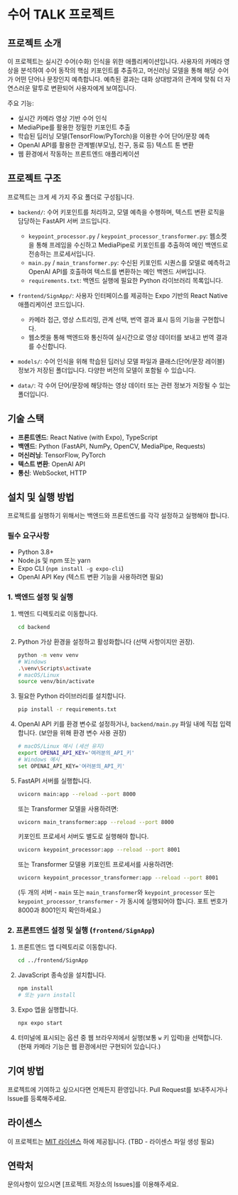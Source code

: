 # 수어 TALK 프로젝트

## 프로젝트 소개

이 프로젝트는 실시간 수어(수화) 인식을 위한 애플리케이션입니다. 사용자의 카메라 영상을 분석하여 수어 동작의 핵심 키포인트를 추출하고, 머신러닝 모델을 통해 해당 수어가 어떤 단어나 문장인지 예측합니다. 예측된 결과는 대화 상대방과의 관계에 맞춰 더 자연스러운 말투로 변환되어 사용자에게 보여집니다.

주요 기능:
- 실시간 카메라 영상 기반 수어 인식
- MediaPipe를 활용한 정밀한 키포인트 추출
- 학습된 딥러닝 모델(TensorFlow/PyTorch)을 이용한 수어 단어/문장 예측
- OpenAI API를 활용한 관계별(부모님, 친구, 동료 등) 텍스트 톤 변환
- 웹 환경에서 작동하는 프론트엔드 애플리케이션

## 프로젝트 구조

프로젝트는 크게 세 가지 주요 폴더로 구성됩니다.

- `backend/`: 수어 키포인트를 처리하고, 모델 예측을 수행하며, 텍스트 변환 로직을 담당하는 FastAPI 서버 코드입니다.
  - `keypoint_processor.py` / `keypoint_processor_transformer.py`: 웹소켓을 통해 프레임을 수신하고 MediaPipe로 키포인트를 추출하여 메인 백엔드로 전송하는 프로세서입니다.
  - `main.py` / `main_transformer.py`: 수신된 키포인트 시퀀스를 모델로 예측하고 OpenAI API를 호출하여 텍스트를 변환하는 메인 백엔드 서버입니다.
  - `requirements.txt`: 백엔드 실행에 필요한 Python 라이브러리 목록입니다.

- `frontend/SignApp/`: 사용자 인터페이스를 제공하는 Expo 기반의 React Native 애플리케이션 코드입니다.
  - 카메라 접근, 영상 스트리밍, 관계 선택, 번역 결과 표시 등의 기능을 구현합니다.
  - 웹소켓을 통해 백엔드와 통신하여 실시간으로 영상 데이터를 보내고 번역 결과를 수신합니다.

- `models/`: 수어 인식을 위해 학습된 딥러닝 모델 파일과 클래스(단어/문장 레이블) 정보가 저장된 폴더입니다. 다양한 버전의 모델이 포함될 수 있습니다.

- `data/`: 각 수어 단어/문장에 해당하는 영상 데이터 또는 관련 정보가 저장될 수 있는 폴더입니다.

## 기술 스택

- **프론트엔드**: React Native (with Expo), TypeScript
- **백엔드**: Python (FastAPI, NumPy, OpenCV, MediaPipe, Requests)
- **머신러닝**: TensorFlow, PyTorch
- **텍스트 변환**: OpenAI API
- **통신**: WebSocket, HTTP

## 설치 및 실행 방법

프로젝트를 실행하기 위해서는 백엔드와 프론트엔드를 각각 설정하고 실행해야 합니다.

### 필수 요구사항

- Python 3.8+
- Node.js 및 npm 또는 yarn
- Expo CLI (`npm install -g expo-cli`)
- OpenAI API Key (텍스트 변환 기능을 사용하려면 필요)

### 1. 백엔드 설정 및 실행

1.  백엔드 디렉토리로 이동합니다.
    ```bash
    cd backend
    ```
2.  Python 가상 환경을 설정하고 활성화합니다 (선택 사항이지만 권장).
    ```bash
    python -m venv venv
    # Windows
    .\venv\Scripts\activate
    # macOS/Linux
    source venv/bin/activate
    ```
3.  필요한 Python 라이브러리를 설치합니다.
    ```bash
    pip install -r requirements.txt
    ```
4.  OpenAI API 키를 환경 변수로 설정하거나, `backend/main.py` 파일 내에 직접 입력합니다. (보안을 위해 환경 변수 사용 권장)
    ```bash
    # macOS/Linux 예시 (세션 유지)
    export OPENAI_API_KEY='여러분의_API_키'
    # Windows 예시
    set OPENAI_API_KEY='여러분의_API_키'
    ```
5.  FastAPI 서버를 실행합니다.
    ```bash
    uvicorn main:app --reload --port 8000
    ```
    또는 Transformer 모델을 사용하려면:
    ```bash
    uvicorn main_transformer:app --reload --port 8000
    ```
    키포인트 프로세서 서버도 별도로 실행해야 합니다.
    ```bash
    uvicorn keypoint_processor:app --reload --port 8001
    ```
    또는 Transformer 모델용 키포인트 프로세서를 사용하려면:
    ```bash
    uvicorn keypoint_processor_transformer:app --reload --port 8001
    ```
    (두 개의 서버 - `main` 또는 `main_transformer`와 `keypoint_processor` 또는 `keypoint_processor_transformer` - 가 동시에 실행되어야 합니다. 포트 번호가 8000과 8001인지 확인하세요.)

### 2. 프론트엔드 설정 및 실행 (`frontend/SignApp`)

1.  프론트엔드 앱 디렉토리로 이동합니다.
    ```bash
    cd ../frontend/SignApp
    ```
2.  JavaScript 종속성을 설치합니다.
    ```bash
    npm install
    # 또는 yarn install
    ```
3.  Expo 앱을 실행합니다.
    ```bash
    npx expo start
    ```
4.  터미널에 표시되는 옵션 중 웹 브라우저에서 실행(보통 `w` 키 입력)을 선택합니다. (현재 카메라 기능은 웹 환경에서만 구현되어 있습니다.)

## 기여 방법

프로젝트에 기여하고 싶으시다면 언제든지 환영입니다. Pull Request를 보내주시거나 Issue를 등록해주세요.

## 라이센스

이 프로젝트는 [MIT 라이센스](https://opensource.org/licenses/MIT) 하에 제공됩니다. (TBD - 라이센스 파일 생성 필요)

## 연락처

문의사항이 있으시면 [프로젝트 저장소의 Issues]를 이용해주세요.